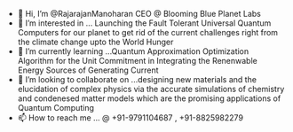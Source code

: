 - 👋 Hi, I’m @RajarajanManoharan CEO @ Blooming Blue Planet Labs
- 👀 I’m interested in ... Launching the Fault Tolerant Universal Quantum Computers for our planet to get rid of the 
current challenges right from the climate change upto the World Hunger
- 🌱 I’m currently learning ...Quantum Approximation Optimization Algorithm for the Unit Commitment in Integrating the Renenwable Energy Sources of Generating Current
- 💞️ I’m looking to collaborate on ...designing new materials and the elucidation of complex physics via the accurate simulations of chemistry 
and condenesed matter models which are the promising applications of Quantum Computing
- 📫 How to reach me ... @ +91-9791104687 , +91-8825982279

<!---
RajarajanManoharan/RajarajanManoharan is a ✨ special ✨ repository because its `README.md` (this file) appears on your GitHub profile.
You can click the Preview link to take a look at your changes.
--->
